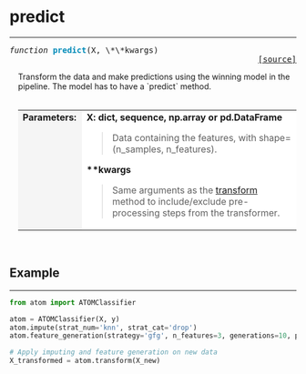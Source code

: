# predict
---------

<pre><em>function</em> <strong style="color:#008AB8">predict</strong>(X, \*\*kwargs) 
<div align="right"><a href="https://github.com/tvdboom/ATOM/blob/master/atom/atom.py#L711">[source]</a></div></pre>
<div style="padding-left:3%">
Transform the data and make predictions using the winning model in the pipeline.
The model has to have a `predict` method.
 <br /><br />
<table>
<tr>
<td width="15%" style="vertical-align:top; background:#F5F5F5;"><strong>Parameters:</strong></td>
<td width="75%" style="background:white;">
<strong>X: dict, sequence, np.array or pd.DataFrame</strong>
<blockquote>
Data containing the features, with shape=(n_samples, n_features).
</blockquote>
<strong>**kwargs</strong>
<blockquote>
Same arguments as the <a href="#atomclassifier-transform">transform</a> method to
 include/exclude pre-processing steps from the transformer.
</blockquote>
</tr>
</table>
</div>
<br />


## Example
----------
```python
from atom import ATOMClassifier

atom = ATOMClassifier(X, y)
atom.impute(strat_num='knn', strat_cat='drop')
atom.feature_generation(strategy='gfg', n_features=3, generations=10, population=1000)

# Apply imputing and feature generation on new data
X_transformed = atom.transform(X_new)
```
